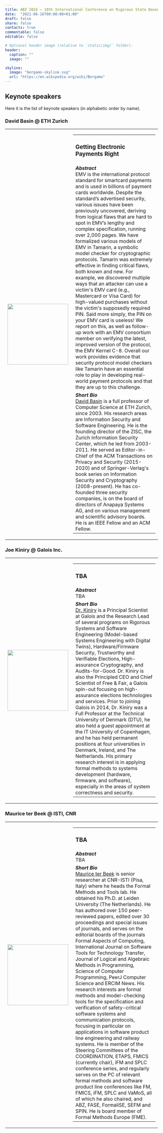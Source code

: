 ```yaml
---
title: ABZ 2024 – 10th International Conference on Rigorous State Based Methods
date:  "2021-06-16T00:00:00+01:00"
draft: false
share: false
contacts: true
commentable: false
editable: false

# Optional header image (relative to `static/img/` folder).
header:
  caption: ""
  image: ""

skyline: 
  image: "bergamo-skyline.svg"
  url: "https://en.wikipedia.org/wiki/Bergamo"
---
```


## Keynote speakers

Here it is the list of keynote speakers (in alphabetic order by name).

### David Basin @ ETH Zurich

<div width=100%>
<table>
  <tr>
    <td width=20%>
      <img src="https://people.inf.ethz.ch/basin/basin2014-medium.jpg" width=200px>
    </td>
    <td>
      <table>
        <tr><td>
            <h3><b>Getting Electronic Payments Right</b></h3>
        </td></tr>
        <tr><td>
            <b><i>Abstract</i></b> <br>EMV is the international protocol standard for smartcard payments and is used in billions of payment cards worldwide. Despite the standard’s advertised security, various issues have been previously uncovered, deriving from logical flaws that are hard to spot in EMV’s lengthy and complex specification, running over 2,000 pages. We have formalized various models of EMV in Tamarin, a symbolic model checker for cryptographic protocols.  Tamarin was extremely effective in finding critical flaws, both known and new. For example, we discovered multiple ways that an attacker can use a victim's EMV card (e.g., Mastercard or Visa Card) for high-valued purchases without the victim's supposedly required PIN.  Said more simply, the PIN on your EMV card is useless!  We report on this, as well as follow-up  work with an EMV consortium member on verifying the latest, improved version of the protocol, the EMV Kernel C-8.  Overall our work provides evidence that security protocol model checkers like Tamarin have an essential role to play in developing real-world payment protocols and that they are up to this challenge.
        </td></tr>
        <tr><td>
            <b><i>Short Bio</i></b> <br><a href="https://people.inf.ethz.ch/basin">David Basin</a> is a full professor of Computer Science at ETH Zurich, since 2003.  His research areas are Information Security and Software Engineering. He is the founding director of the ZISC, the Zurich Information Security  Center, which he led from 2003-2011. He served as Editor-in-Chief of the ACM Transactions on Privacy and Security (2015-2020) and of Springer-Verlag's book series on Information Security and Cryptography (2008-present). He has co-founded three security companies, is on the board of directors of Anapaya Systems AG, and on various management and scientific advisory boards. He is an IEEE Fellow and an ACM Fellow.
        </td></tr>
      </table>
    </td>
  </tr>
</table>
</div>

### Joe Kiniry @ Galois Inc.

<div width=100%>
<table>
  <tr>
    <td width=20%>
      <img src="https://galois.com/wp-content/uploads/2014/06/Joe-2023-480x480.jpg" width=200px>
    </td>
    <td>
      <table>
        <tr><td>
            <h3><b>TBA</b></h3>
        </td></tr>
        <tr><td>
            <b><i>Abstract</i></b> <br>TBA
        </td></tr>
        <tr><td>
            <b><i>Short Bio</i></b> <br><a href="https://galois.com/team/joe-kiniry/">Dr. Kiniry</a> is a Principal Scientist at Galois and the Research Lead of several programs on Rigorous Systems and Software Engineering (Model-based Systems Engineering with Digital Twins), Hardware/Firmware Security, Trustworthy and Verifiable Elections, High-assurance Cryptography, and Audits-for-Good.  Dr. Kiniry is also the Principled CEO and Chief Scientist of Free & Fair, a Galois spin-out focusing on high-assurance elections technologies and services. Prior to joining Galois in 2014, Dr. Kiniry was a Full Professor at the Technical University of Denmark (DTU), he also held a guest appointment at the IT University of Copenhagen, and he has held permanent positions at four universities in Denmark, Ireland, and The Netherlands. His primary research interest is in applying formal methods to systems development (hardware, firmware, and software), especially in the areas of system correctness and security.
        </td></tr>
      </table>
    </td>
  </tr>
</table>
</div>

### Maurice ter Beek  @ ISTI, CNR

<div width=100%>
<table>
  <tr>
    <td width=20%>
      <img src="https://conf.researchr.org/getProfileImage/mauriceterbeek/e8248402-77d9-473d-8e91-7fee30789c4a/small.jpg" width=200px>
    </td>
    <td>
      <table>
        <tr><td>
            <h3><b>TBA</b></h3>
        </td></tr>
        <tr><td>
            <b><i>Abstract</i></b> <br>TBA
        </td></tr>
        <tr><td>
            <b><i>Short Bio</i></b> <br><a href="https://www.isti.cnr.it/it/chi-siamo/people-detail/361/Maurice_Henri_ter_Beek">Maurice ter Beek</a> is senior researcher at CNR-ISTI (Pisa, Italy) where he heads the Formal Methods and Tools lab. He obtained his Ph.D. at Leiden University (The Netherlands). He has authored over 150 peer-reviewed papers, edited over 30 proceedings and special issues of journals, and serves on the editorial boards of the journals Formal Aspects of Computing, International Journal on Software Tools for Technology Transfer, Journal of Logical and Algebraic Methods in Programming, Science of Computer Programming, PeerJ Computer Science and ERCIM News. His research interests are formal methods and model-checking tools for the specification and verification of safety-critical software systems and communication protocols, focusing in particular on applications in software product line engineering and railway systems. He is member of the Steering Committees of the COORDINATION, ETAPS, FMICS (currently chair), iFM and SPLC conference series, and regularly serves on the PC of relevant formal methods and software product line conferences like FM, FMICS, iFM, SPLC and VaMoS, all of which he also chaired, and ABZ, FASE, FormaliSE, SEFM and SPIN. He is board member of Formal Methods Europe (FME).
        </td></tr>
      </table>
    </td>
  </tr>
</table>
</div>
